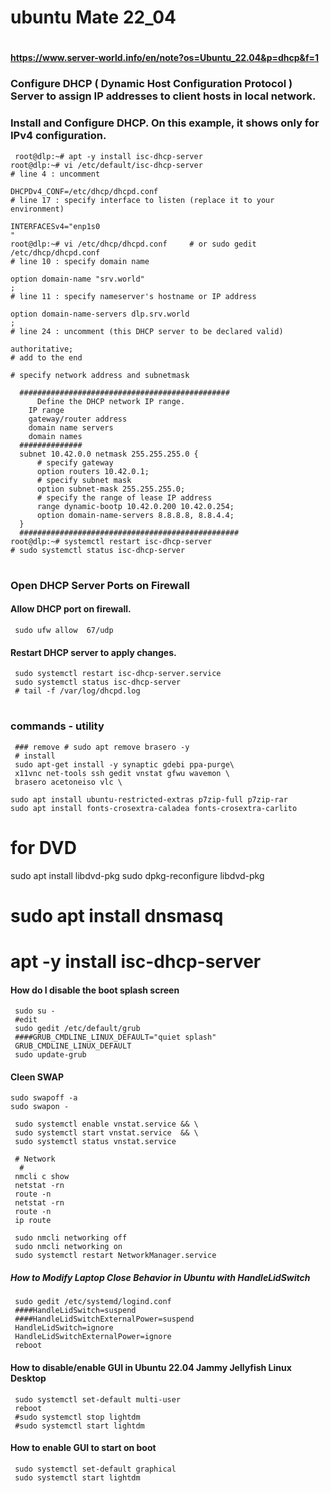 # ubuntu Mate 22_04
# 
#### https://www.server-world.info/en/note?os=Ubuntu_22.04&p=dhcp&f=1
### Configure DHCP ( Dynamic Host Configuration Protocol ) Server to assign IP addresses to client hosts in local network. 
### 	Install and Configure DHCP. On this example, it shows only for IPv4 configuration. 

     root@dlp:~# apt -y install isc-dhcp-server
    root@dlp:~# vi /etc/default/isc-dhcp-server
    # line 4 : uncomment

    DHCPDv4_CONF=/etc/dhcp/dhcpd.conf
    # line 17 : specify interface to listen (replace it to your environment)

    INTERFACESv4="enp1s0
    "
    root@dlp:~# vi /etc/dhcp/dhcpd.conf     # or sudo gedit /etc/dhcp/dhcpd.conf
    # line 10 : specify domain name

    option domain-name "srv.world"
    ;
    # line 11 : specify nameserver's hostname or IP address

    option domain-name-servers dlp.srv.world
    ;
    # line 24 : uncomment (this DHCP server to be declared valid)

    authoritative;
    # add to the end

    # specify network address and subnetmask

      ###############################################
          Define the DHCP network IP range.
        IP range
        gateway/router address
        domain name servers
        domain names
      ##############
      subnet 10.42.0.0 netmask 255.255.255.0 {
          # specify gateway
          option routers 10.42.0.1;
          # specify subnet mask
          option subnet-mask 255.255.255.0;
          # specify the range of lease IP address
          range dynamic-bootp 10.42.0.200 10.42.0.254;
          option domain-name-servers 8.8.8.8, 8.8.4.4;
      }
      #################################################
    root@dlp:~# systemctl restart isc-dhcp-server 
    # sudo systemctl status isc-dhcp-server
    
    
#

### 


### Open DHCP Server Ports on Firewall
#### Allow DHCP port on firewall.
     sudo ufw allow  67/udp
#### Restart DHCP server to apply changes.     
     sudo systemctl restart isc-dhcp-server.service
     sudo systemctl status isc-dhcp-server
     # tail -f /var/log/dhcpd.log
# 





###  commands - utility   
     ### remove # sudo apt remove brasero -y
     # install 
     sudo apt-get install -y synaptic gdebi ppa-purge\
     x11vnc net-tools ssh gedit vnstat gfwu wavemon \ 
     brasero acetoneiso vlc \
       
    sudo apt install ubuntu-restricted-extras p7zip-full p7zip-rar
    sudo apt install fonts-crosextra-caladea fonts-crosextra-carlito
    
   # for DVD
   sudo apt install libdvd-pkg
   sudo dpkg-reconfigure libdvd-pkg
   # sudo apt install dnsmasq
   # apt -y install isc-dhcp-server


#### How do I disable the boot splash screen
     sudo su -
     #edit
     sudo gedit /etc/default/grub
     ####GRUB_CMDLINE_LINUX_DEFAULT="quiet splash"
     GRUB_CMDLINE_LINUX_DEFAULT
     sudo update-grub

#### Cleen SWAP
    sudo swapoff -a
    sudo swapon -
     
     sudo systemctl enable vnstat.service && \
     sudo systemctl start vnstat.service  && \
     sudo systemctl status vnstat.service
     
     # Network
      #
     nmcli c show
     netstat -rn
     route -n
     netstat -rn
     route -n
     ip route

     sudo nmcli networking off
     sudo nmcli networking on
     sudo systemctl restart NetworkManager.service
     
#####  How to Modify Laptop Close Behavior in Ubuntu with HandleLidSwitch
     sudo gedit /etc/systemd/logind.conf
     ####HandleLidSwitch=suspend
     ####HandleLidSwitchExternalPower=suspend
     HandleLidSwitch=ignore
     HandleLidSwitchExternalPower=ignore
     reboot
     
#### How to disable/enable GUI in Ubuntu 22.04 Jammy Jellyfish Linux Desktop
     sudo systemctl set-default multi-user
     reboot
     #sudo systemctl stop lightdm
     #sudo systemctl start lightdm
     
#### How to enable GUI to start on boot
     sudo systemctl set-default graphical
     sudo systemctl start lightdm



     
